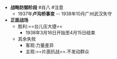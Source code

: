 - **战略防御阶段** #肖八 #注意
	- 1937年**卢沟桥事变**  -- 1938年10月广州武汉失守
- **正面战场**
	- 胜利:==台儿庄大捷==
		- 1938年3月16日开始至4月15日结束
	- 其余失败
		- 客观:力量差异
		- 主观:==片面抗战==.不发动群众